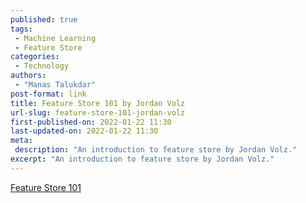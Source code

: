 ```yaml
---
published: true
tags:
 - Machine Learning
 - Feature Store
categories:
 - Technology
authors:
 - "Manas Talukdar"
post-format: link
title: Feature Store 101 by Jordan Volz
url-slug: feature-store-101-jordan-volz
first-published-on: 2022-01-22 11:30
last-updated-on: 2022-01-22 11:30
meta:
 description: "An introduction to feature store by Jordan Volz."
excerpt: "An introduction to feature store by Jordan Volz."
---
```


[Feature Store 101](https://medium.com/data-for-ai/feature-store-101-b964373891c4)
